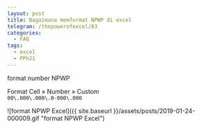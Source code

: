 ```yaml
---
layout: post
title: Bagaimana memformat NPWP di excel
telegram: /thepowerofexcel/83
categories:
  - FAQ
tags:
  - excel
  - PPh21
---
```

format number NPWP 
 
 Format Cell » Number » Custom <br>
 ```00\.000\.000\.0-000\.000```

 ![format NPWP Excel]({{ site.baseurl }}/assets/posts/2019-01-24-000009.gif "format NPWP Excel")